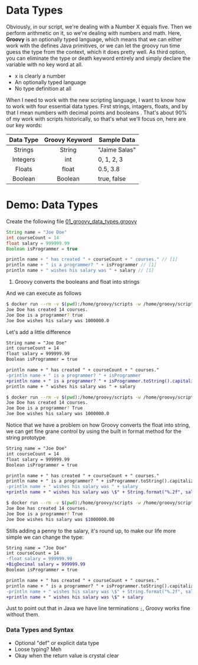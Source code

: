 # Data Types

Obviously, in our script, we're dealing with a Number X equals five. Then we perform arithmetic on it, so we're dealing with numbers and math. Here, **Groovy** is an optionally typed language, which means that we can either work with the defines Java primitives, or we can let the groovy run time guess the type from the context, which it does pretty well. As third option, you can eliminate the type or death keyword entirely and simply declare the variable with no key word at all. 

* x is clearly a number
* An optionally typed language
* No type definition at all


When I need to work with the new scripting language, I want to know how to work with four essential data types. First strings, intagers, floats, and by that I mean numbers with decimal points and booleans . That's about 90% of my work with scripts historically, so that's what we'll focus on, here are our key words:

| Data Type | Groovy Keyword | Sample Data   |
|:---------:|:--------------:|---------------|
|  Strings  |     String     | "Jaime Salas" |
|  Integers |       int      |   0, 1, 2, 3  |
|   Floats  |      float     |    0.5, 3.8   |
|  Boolean  |     Boolean    |  true, false  |

# Demo: Data Types

Create the following file [01_groovy_data_types.groovy](playground/01_groovy_data_types.groovy)

```groovy
String name = "Joe Doe"
int courseCount = 14
float salary = 999999.99
Boolean isProgrammer = true

println name + " has created " + courseCount + " courses." // [1]
println name + " is a programmer? " + isProgrammer // [1]
println name + " wishes his salary was " + salary // [1]
```

1. Groovy converts the booleans and float into strings

And we can execute as follows

```bash
$ docker run --rm -v $(pwd):/home/groovy/scripts -w /home/groovy/scripts groovy:latest groovy 01_groovy_data_types.groovy 
Joe Doe has created 14 courses.
Joe Doe is a programmer? true
Joe Doe wishes his salary was 1000000.0
```

Let's add a little difference

```diff
String name = "Joe Doe"
int courseCount = 14
float salary = 999999.99
Boolean isProgrammer = true

println name + " has created " + courseCount + " courses."
-println name + " is a programmer? " + isProgrammer
+println name + " is a programmer? " + isProgrammer.toString().capitalize()
println name + " wishes his salary was " + salary
```

```bash
$ docker run --rm -v $(pwd):/home/groovy/scripts -w /home/groovy/scripts groovy:latest groovy 01_groovy_data_types.groovy 
Joe Doe has created 14 courses.
Joe Doe is a programmer? True
Joe Doe wishes his salary was 1000000.0
```

Notice that we have a problem on how Groovy converts the float into string, we can get fine grane control by using the built in format method for the string prototype

```diff
String name = "Joe Doe"
int courseCount = 14
float salary = 999999.99
Boolean isProgrammer = true

println name + " has created " + courseCount + " courses."
println name + " is a programmer? " + isProgrammer.toString().capitalize()
-println name + " wishes his salary was " + salary
+println name + " wishes his salary was \$" + String.format("%.2f", salary)
```

```bash
$ docker run --rm -v $(pwd):/home/groovy/scripts -w /home/groovy/scripts groovy:latest groovy 01_groovy_data_types.groovy 
Joe Doe has created 14 courses.
Joe Doe is a programmer? True
Joe Doe wishes his salary was $1000000.00
```

Stills adding a penny to the salary, it's round up, to make our life more simple we can change the type:

```diff
String name = "Joe Doe"
int courseCount = 14
-float salary = 999999.99
+BigDecimal salary = 999999.99
Boolean isProgrammer = true

println name + " has created " + courseCount + " courses."
println name + " is a programmer? " + isProgrammer.toString().capitalize()
-println name + " wishes his salary was \$" + String.format("%.2f", salary)
+println name + " wishes his salary was \$" + salary
```

Just to point out that in Java we have line terminations `;`, Groovy works fine without them.

### Data Types and Syntax

* Optional "def" or explicit data type
* Loose typing? Meh
* Okay when the return value is crystal clear